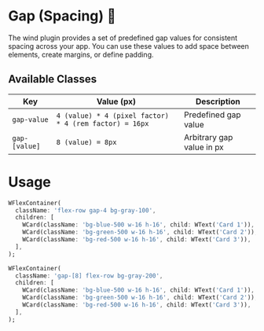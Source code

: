 # Gap (Spacing) 🌌

The wind plugin provides a set of predefined gap values for consistent spacing across your app. You can use these values to add space between elements, create margins, or define padding.

## Available Classes

| **Key**       | **Value (px)**                                         | **Description**           |
|---------------|--------------------------------------------------------|---------------------------|
| `gap-value`   | `4 (value) * 4 (pixel factor) * 4 (rem factor) = 16px` | Predefined gap value      |
| `gap-[value]` | `8 (value) = 8px`                                      | Arbitrary gap value in px |

# Usage

<x-preview path="flex/gap"></x-preview>

```dart
WFlexContainer(
  className: 'flex-row gap-4 bg-gray-100',
  children: [
    WCard(className: 'bg-blue-500 w-16 h-16', child: WText('Card 1')),
    WCard(className: 'bg-green-500 w-16 h-16', child: WText('Card 2')),
    WCard(className: 'bg-red-500 w-16 h-16', child: WText('Card 3')),
  ],
);
```

<x-preview path="flex/gap_dynamic"></x-preview>

```dart
WFlexContainer(
  className: 'gap-[8] flex-row bg-gray-200',
  children: [
    WCard(className: 'bg-blue-500 w-16 h-16', child: WText('Card 1')),
    WCard(className: 'bg-green-500 w-16 h-16', child: WText('Card 2')),
    WCard(className: 'bg-red-500 w-16 h-16', child: WText('Card 3')),
  ],
);
```
